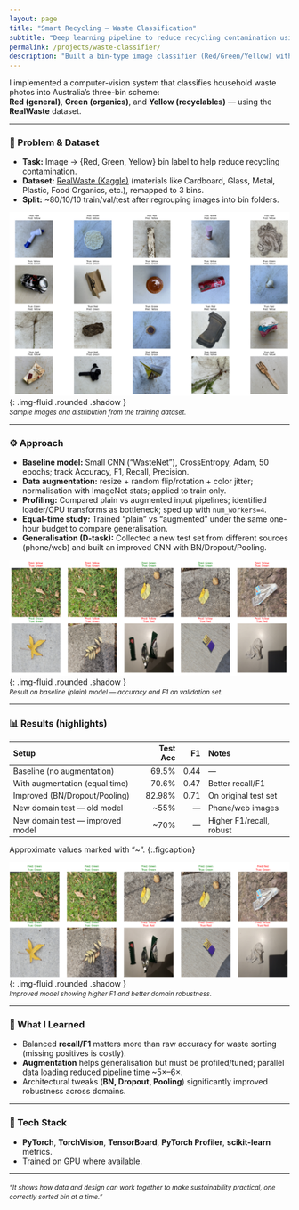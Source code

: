```yaml
---
layout: page
title: "Smart Recycling — Waste Classification"
subtitle: "Deep learning pipeline to reduce recycling contamination using RealWaste images"
permalink: /projects/waste-classifier/
description: "Built a bin-type image classifier (Red/Green/Yellow) with PyTorch, augmentation, profiling, and domain generalisation experiments. Includes reproducible notebook output and report PDFs."
---
```


I implemented a computer-vision system that classifies household waste photos into Australia’s three-bin scheme:  
**Red (general)**, **Green (organics)**, and **Yellow (recyclables)** — using the **RealWaste** dataset.

---

### 🧩 Problem & Dataset
- **Task:** Image → {Red, Green, Yellow} bin label to help reduce recycling contamination.  
- **Dataset:** [RealWaste (Kaggle)](https://www.kaggle.com/datasets/joebeachcapital/realwaste) (materials like Cardboard, Glass, Metal, Plastic, Food Organics, etc.), remapped to 3 bins.  
- **Split:** ~80/10/10 train/val/test after regrouping images into bin folders.  

![Training dataset distribution and samples](/assets/img/project-waste-train.png){: .img-fluid .rounded .shadow }  
<small>*Sample images and distribution from the training dataset.*</small>

---

### ⚙️ Approach
- **Baseline model:** Small CNN (“WasteNet”), CrossEntropy, Adam, 50 epochs; track Accuracy, F1, Recall, Precision.  
- **Data augmentation:** resize + random flip/rotation + color jitter; normalisation with ImageNet stats; applied to train only.  
- **Profiling:** Compared plain vs augmented input pipelines; identified loader/CPU transforms as bottleneck; sped up with `num_workers=4`.  
- **Equal-time study:** Trained “plain” vs “augmented” under the same one-hour budget to compare generalisation.  
- **Generalisation (D-task):** Collected a new test set from different sources (phone/web) and built an improved CNN with BN/Dropout/Pooling.  

![Training result of plain baseline model](/assets/img/project-waste-plain.png){: .img-fluid .rounded .shadow }  
<small>*Result on baseline (plain) model — accuracy and F1 on validation set.*</small>

---

### 📊 Results (highlights)

| Setup                                | Test Acc |   F1  | Notes                      |
|:-------------------------------------|---------:|------:|:---------------------------|
| Baseline (no augmentation)           |   69.5%  | 0.44  | —                          |
| With augmentation (equal time)       |   70.6%  | 0.47  | Better recall/F1           |
| Improved (BN/Dropout/Pooling)        |   82.98% | 0.71  | On original test set       |
| New domain test — old model          |   ~55%   |  —    | Phone/web images           |
| New domain test — improved model     |   ~70%   |  —    | Higher F1/recall, robust   |

Approximate values marked with “~”.
{:.figcaption}

![Comparison of improved model results on new domain data](/assets/img/project-waste-improved.png){: .img-fluid .rounded .shadow }  
<small>*Improved model showing higher F1 and better domain robustness.*</small>

---

### 🧠 What I Learned
- Balanced **recall/F1** matters more than raw accuracy for waste sorting (missing positives is costly).  
- **Augmentation** helps generalisation but must be profiled/tuned; parallel data loading reduced pipeline time ~5×–6×.  
- Architectural tweaks (**BN, Dropout, Pooling**) significantly improved robustness across domains.  

---

### 🧰 Tech Stack
- **PyTorch**, **TorchVision**, **TensorBoard**, **PyTorch Profiler**, **scikit-learn** metrics.  
- Trained on GPU where available.

---

<p><small><em>“It shows how data and design can work together to make sustainability practical, one correctly sorted bin at a time.”</em></small></p>
